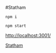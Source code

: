 #Statham

```npm i```

```npm start```    

[http://localhost:3001/](http://localhost:3001/)

[Statham](http://statham.surge.sh)